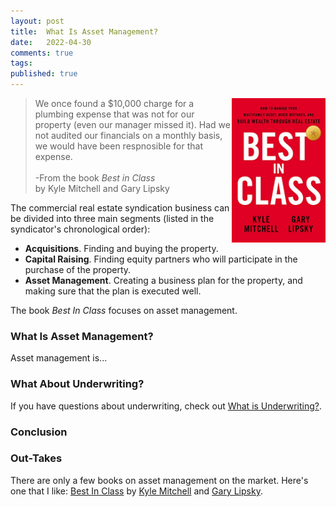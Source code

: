 ```yaml
---
layout: post
title:  What Is Asset Management?
date:   2022-04-30
comments: true
tags: 
published: true
---
```

  
<img src="/images/best_in_class.jpg" align="right" width="150" padding="20" alt="Best In Class" title="Best In Class" />

<blockquote>
We once found a $10,000 charge for a plumbing expense that was not for our property (even our manager missed it). Had we not audited our financials on a monthly basis, we would have been respnosible for that expense.
<br/><br/>
-From the book <i>Best in Class</i><br/>
by Kyle Mitchell and Gary Lipsky
</blockquote>

The commercial real estate syndication business can be divided into three main segments (listed in the syndicator's chronological order):

* **Acquisitions**. Finding and buying the property.
* **Capital Raising**. Finding equity partners who will participate in the purchase of the property.
* **Asset Management**. Creating a business plan for the property, and making sure that the plan is executed well.

The book _Best In Class_ focuses on asset management. 

<!--more-->


### What Is Asset Management?

Asset management is...

### What About Underwriting?

If you have questions about underwriting, check out [What is Underwriting?](/blog/2022/01/31/what-is-underwriting/).


### Conclusion



### Out-Takes

There are only a few books on asset management on the market. Here's one that I like: <a href="https://www.amazon.com/Best-Class-Multifamily-Mistakes-through-ebook/dp/B096YS1HYX/ref=tmm_kin_swatch_0?_encoding=UTF8&qid=1651193114&sr=8-1">Best In Class</a> by <a href="">Kyle Mitchell</a> and <a href="">Gary Lipsky</a>.


